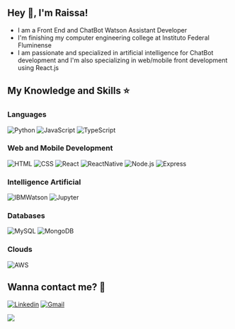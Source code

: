 ## Hey 👋, I'm Raissa!

- I am a Front End and ChatBot Watson Assistant Developer
- I'm finishing my computer engineering college at Instituto Federal Fluminense
- I am passionate and specialized in artificial intelligence for ChatBot development and I'm also specializing in web/mobile front development using React.js

## My Knowledge and Skills ⭐

### Languages
![Python](https://img.shields.io/badge/Python-14354C?style=for-the-badge&logo=python&logoColor=white&style=plastic)
![JavaScript](https://img.shields.io/badge/JavaScript-F7DF1E?style=for-the-badge&logo=javascript&logoColor=black&style=plastic)
![TypeScript](https://img.shields.io/badge/TypeScript-007ACC?style=for-the-badge&logo=typescript&logoColor=white&style=plastic)


### Web and Mobile Development
![HTML](https://img.shields.io/badge/HTML-239120?style=for-the-badge&logo=html5&logoColor=white&style=plastic)
![CSS](https://img.shields.io/badge/CSS-239120?&style=for-the-badge&logo=css3&logoColor=white&style=plastic)
![React](https://img.shields.io/badge/React-20232A?style=for-the-badge&logo=react&logoColor=61DAFB&style=plastic)
![ReactNative](https://img.shields.io/badge/React_Native-20232A?style=for-the-badge&logo=react&logoColor=61DAFB&style=plastic)
![Node.js](https://img.shields.io/badge/Node.js-43853D?style=for-the-badge&logo=node.js&logoColor=white&style=plastic)
![Express](https://img.shields.io/badge/Express.js-404D59?style=for-the-badge&style=plastic)

### Intelligence Artificial
![IBMWatson](https://img.shields.io/badge/IBM%20Watson-02569B?style=for-the-badge&logo=ibm&logoColor=white&style=plastic)
![Jupyter](https://img.shields.io/badge/-Jupyter%20Notebook-000?style=for-the-badge&logo=jupyter&style=plastic)

### Databases
![MySQL](https://img.shields.io/badge/MySQL-00000F?style=for-the-badge&logo=mysql&logoColor=white&style=plastic)
![MongoDB](https://img.shields.io/badge/MongoDB-4EA94B?style=for-the-badge&logo=mongodb&logoColor=white&style=plastic)


### Clouds
![AWS](https://img.shields.io/badge/Amazon_AWS-232F3E?style=for-the-badge&logo=amazon-aws&logoColor=white&style=plastic)

## Wanna contact me? 🤝
[![Linkedin](https://img.shields.io/badge/-LinkedIn-blue?style=flat&logo=Linkedin&logoColor=white)](https://br.linkedin.com/in/raissa-cordeiro-1a44121a7)
[![Gmail](https://img.shields.io/badge/-Gmail-c14438?style=flat&logo=Gmail&logoColor=white)](mailto:raissacordeirosb@gmail.com)

<img src = "https://github-readme-stats.vercel.app/api/top-langs/?username=raissaCB&layout=compact">


